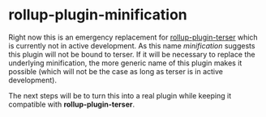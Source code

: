 # rollup-plugin-minification

Right now this is an emergency replacement for [rollup-plugin-terser](https://github.com/TrySound/rollup-plugin-terser) which is currently not in active development. As this name _minification_ suggests this plugin will not be bound to terser. If it will be necessary to replace the underlying minification, the more generic name of this plugin makes it possible (which will not be the case as long as terser is in active development).

The next steps will be to turn this into a real plugin while keeping it compatible with **rollup-plugin-terser**.